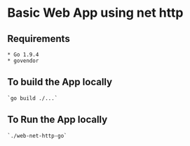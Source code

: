 # Basic Web App using net http

## Requirements
	* Go 1.9.4
	* govendor

## To build the App locally 
	`go build ./...`

## To Run the App locally
	`./web-net-http-go`